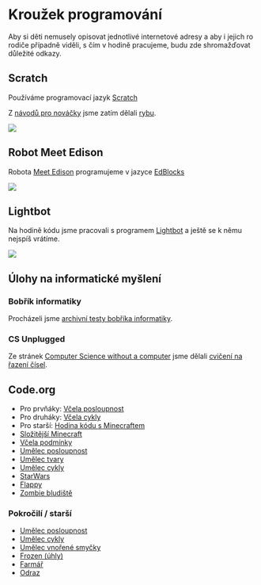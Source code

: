 # Kroužek programování

Aby si děti nemusely opisovat jednotlivé internetové adresy a aby i jejich ro rodiče případně viděli, s čím v hodině pracujeme, budu zde shromažďovat důležité odkazy.

## Scratch

Používáme programovací jazyk [Scratch](https://scratch.mit.edu/projects/editor/)

Z [návodů pro nováčky](https://www.programovanihrou.cz/jak-na-to/) jsme zatím dělali [rybu](https://www.programovanihrou.cz/wp-content/uploads/karticky/01_uvod_ryba.pdf).

![](https://upload.wikimedia.org/wikipedia/commons/thumb/3/36/Scratch_GUI.JPG/640px-Scratch_GUI.JPG)

## Robot Meet Edison

Robota [Meet Edison](https://meetedison.com/) programujeme v jazyce [EdBlocks](https://www.edblocksapp.com/)

![](https://meetedison.com/wp-content/uploads/2016/09/Edison-V2.0-Educational-robot-270x203.jpg)

## Lightbot

Na hodině kódu jsme pracovali s programem [Lightbot](http://lightbot.com/flash.html) a ještě se k němu nejspíš vrátíme.

![](http://lightbot.com/img/screen_proc.png)

## Úlohy na informatické myšlení

### Bobřík informatiky

Procházeli jsme [archivní testy bobříka informatiky](https://www.ibobr.cz/test/archiv).

### CS Unplugged

Ze stránek [Computer Science without a computer](https://www.csunplugged.org/en/) jsme dělali [cvičení na řazení čísel](https://www.csunplugged.org/en/resources/sorting-network/).

## Code.org

* Pro prvňáky: [Včela posloupnost](https://studio.code.org/s/course1/stage/7/puzzle/1)
* Pro druháky: [Včela cykly](https://studio.code.org/s/course1/stage/14/puzzle/1)
* Pro starší: [Hodina kódu s Minecraftem](https://studio.code.org/s/mc/stage/1/puzzle/1)
* [Složitější Minecraft](https://studio.code.org/s/minecraft/stage/1/puzzle/1)
* [Včela podmínky](https://studio.code.org/s/course2/stage/13/puzzle/1)
* [Umělec posloupnost](https://studio.code.org/s/course1/stage/8/puzzle/1)
* [Umělec tvary](https://studio.code.org/s/course1/stage/10/puzzle/1)
* [Umělec cykly](https://studio.code.org/s/course1/stage/18/puzzle/1)
* [StarWars](https://studio.code.org/s/starwarsblocks/stage/1/puzzle/1)
* [Flappy](http://studio.code.org/s/course2/stage/16/puzzle/1)
* [Zombie bludiště](https://studio.code.org/s/course3/stage/2/puzzle/15)

### Pokročilí / starší

* [Umělec posloupnost](https://studio.code.org/s/course2/stage/4/puzzle/1)
* [Umělec cykly](https://studio.code.org/s/course2/stage/7/puzzle/1)
* [Umělec vnořené smyčky](https://studio.code.org/s/course2/stage/19/puzzle/1)
* [Frozen (úhly)](https://studio.code.org/s/frozen/stage/1/puzzle/1)
* [Farmář](https://studio.code.org/s/course3/stage/12/puzzle/1)
* [Odraz](http://studio.code.org/s/course3/stage/15/puzzle/1)
